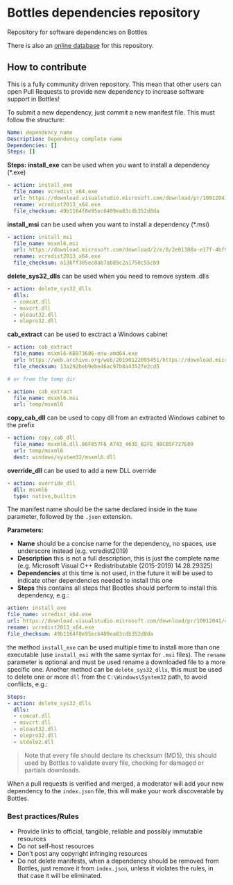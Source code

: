 # Bottles dependencies repository
Repository for software dependencies on Bottles

There is also an [online database](https://usebottles.com/database/dependencies) for this repository.


## How to contribute
This is a fully community driven repository. This mean that other users can open Pull Requests to provide new dependency to increase software support in Bottles!

To submit a new dependency, just commit a new manifest file. This must follow the structure:
```yaml
Name: dependency_name
Description: Dependency complete name
Dependencies: []
Steps: []
```

**Steps:**
**install_exe** can be used when you want to install a dependency (*.exe)
```yaml
- action: install_exe
  file_name: vcredist_x64.exe
  url: https://download.visualstudio.microsoft.com/download/pr/10912041/cee5d6bca2ddbcd039da727bf4acb48a/vcredist_x64.exe
  rename: vcredist2013_x64.exe
  file_checksum: 49b1164f8e95ec6409ea83cdb352d8da
```
  
**install_msi** can be used when you want to install a dependency (*.msi)
```yaml
- action: install_msi
  file_name: msxml6.msi
  url: https://download.microsoft.com/download/2/e/0/2e01308a-e17f-4bf9-bf48-161356cf9c81/msxml6.msi
  rename: vcredist2013_x64.exe
  file_checksum: a13bff305ec8ab7ab89c2a1758c55cb9
```

**delete_sys32_dlls** can be used when you need to remove system .dlls
```yaml
- action: delete_sys32_dlls
  dlls:
  - comcat.dll
  - msvcrt.dll
  - oleaut32.dll
  - olepro32.dll
```

**cab_extract** can be used to exctract a Windows cabinet
```yaml
- action: cab_extract
  file_name: msxml6-KB973686-enu-amd64.exe
  url: https://web.archive.org/web/20190122095451/https://download.microsoft.com/download/1/5/8/158F681A-E595-472B-B15E-62B649B1B6FF/msxml6-KB973686-enu-amd64.exe
  file_checksum: 13a292beb9ebe46ac97b8a4352fe2cd5

# or from the temp dir

- action: cab_extract
  file_name: msxml6.msi
  url: temp/msxml6
```

**copy_cab_dll** can be used to copy dll from an extracted Windows cabinet to the prefix
```yaml
- action: copy_cab_dll
  file_name: msxml6.dll.86F857F6_A743_463D_B2FE_98CB5F727E09
  url: temp/msxml6
  dest: windows/system32/msxml6.dll
```

**override_dll** can be used to add a new DLL override
```yaml
- action: override_dll
  dll: msxml6
  type: native,builtin
```

The manifest name should be the same declared inside in the `Name` parameter, followed by the `.json` extension.

**Parameters:**

- **Name** should be a concise name for the dependency, no spaces, use underscore instead (e.g. vcredist2019)
- **Description** this is not a full description, this is just the complete name (e.g. Microsoft Visual C++ Redistributable (2015-2019) 14.28.29325)
- **Dependencies** at this time is not used, in the future it will be used to indicate other dependencies needed to install this one
- **Steps** this contains all steps that Bootles should perform to install this dependency, e.g.:
```yaml
action: install_exe
file_name: vcredist_x64.exe
url: https://download.visualstudio.microsoft.com/download/pr/10912041/cee5d6bca2ddbcd039da727bf4acb48a/vcredist_x64.exe
rename: vcredist2013_x64.exe
file_checksum: 49b1164f8e95ec6409ea83cdb352d8da
```
  the method `install_exe` can be used multiple time to install more than one executable (use `install_msi` with the same syntax for `.msi` files). The `rename` parameter is optional and must be used rename a downloaded file to a more specific one. Another method can be `delete_sys32_dlls`, this must be used to delete one or more `dll` from the `C:\Windows\System32` path, to avoid conflicts, e.g.:
```yaml
Steps:
- action: delete_sys32_dlls
  dlls:
  - comcat.dll
  - msvcrt.dll
  - oleaut32.dll
  - olepro32.dll
  - stdole2.dll
```

> Note that every file should declare its checksum (MD5), this should used by Bottles to validate every file, checking for damaged or partials downloads.

When a pull requests is verified and merged, a moderator will add your new dependency to the `index.json` file, this will make your work discoverable by Bottles.

### Best practices/Rules
- Provide links to official, tangible, reliable and possibly immutable resources
- Do not self-host resources
- Don't post any copyright infringing resources
- Do not delete manifests, when a dependency should be removed from Bottles, just remove it from `index.json`, unless it violates the rules, in that case it will be eliminated.
